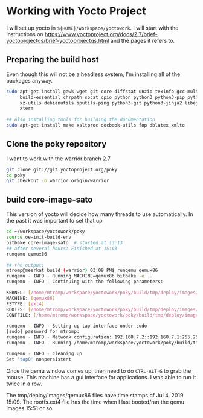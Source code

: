 # Working with Yocto Project
I will set up yocto in `${HOME}/workspace/yoctowork`. I will start with the
instructions on https://www.yoctoproject.org/docs/2.7/brief-yoctoprojectqs/brief-yoctoprojectqs.html and the pages it refers to.

## Preparing the build host
Even though this will not be a headless system, I'm installing all of the packages
anyway.

```bash
sudo apt-get install gawk wget git-core diffstat unzip texinfo gcc-multilib \
     build-essential chrpath socat cpio python python3 python3-pip python3-pexpect \
     xz-utils debianutils iputils-ping python3-git python3-jinja2 libegl1-mesa libsdl1.2-dev \
     xterm
     
## Also installing tools for building the documentation
sudo apt-get install make xsltproc docbook-utils fop dblatex xmlto
```


## Clone the poky repository
I want to work with the warrior branch 2.7
```bash
git clone git://git.yoctoproject.org/poky
cd poky
git checkout -b warrior origin/warrior
```

## build core-image-sato
This version of yocto will decide how many threads to use automatically. In the
past it was important to set that up
```bash
cd ~/workspace/yoctowork/poky
source oe-init-build-env
bitbake core-image-sato  # started at 13:13
## after several hours: Finished at 15:03
runqemu qemux86

## the output:
mtromp@meerkat build (warrior) 03:09 PM$ runqemu qemux86
runqemu - INFO - Running MACHINE=qemux86 bitbake -e...
runqemu - INFO - Continuing with the following parameters:

KERNEL: [/home/mtromp/workspace/yoctowork/poky/build/tmp/deploy/images/qemux86/bzImage--5.0.19+git0+31de88e51d_00638cdd8f-r0-qemux86-20190704171245.bin]
MACHINE: [qemux86]
FSTYPE: [ext4]
ROOTFS: [/home/mtromp/workspace/yoctowork/poky/build/tmp/deploy/images/qemux86/core-image-sato-qemux86-20190704171245.rootfs.ext4]
CONFFILE: [/home/mtromp/workspace/yoctowork/poky/build/tmp/deploy/images/qemux86/core-image-sato-qemux86-20190704171245.qemuboot.conf]

runqemu - INFO - Setting up tap interface under sudo
[sudo] password for mtromp:
runqemu - INFO - Network configuration: 192.168.7.2::192.168.7.1:255.255.255.0
runqemu - INFO - Running /home/mtromp/workspace/yoctowork/poky/build/tmp/work/x86_64-linux/qemu-helper-native/1.0-r1/recipe-sysroot-native/usr/bin/qemu-system-i386 -device virtio-net-pci,netdev=net0,mac=52:54:00:12:34:02 -netdev tap,id=net0,ifname=tap0,script=no,downscript=no -drive file=/home/mtromp/workspace/yoctowork/poky/build/tmp/deploy/images/qemux86/core-image-sato-qemux86-20190704171245.rootfs.ext4,if=virtio,format=raw -vga vmware -show-cursor -usb -device usb-tablet -object rng-random,filename=/dev/urandom,id=rng0 -device virtio-rng-pci,rng=rng0   -cpu pentium2 -m 256 -serial mon:vc -serial null -kernel /home/mtromp/workspace/yoctowork/poky/build/tmp/deploy/images/qemux86/bzImage--5.0.19+git0+31de88e51d_00638cdd8f-r0-qemux86-20190704171245.bin -append 'root=/dev/vda rw highres=off  mem=256M ip=192.168.7.2::192.168.7.1:255.255.255.0 vga=0 uvesafb.mode_option=640x480-32 oprofile.timer=1 uvesafb.task_timeout=-1 '

runqemu - INFO - Cleaning up
Set 'tap0' nonpersistent

```

Once the qemu window comes up, then need to do `CTRL-ALT-G` to grab the mouse.
This machine has a gui interface for applications. I was able to run it twice
in a row.

The tmp/deploy/images/qemux86 files have time stamps of Jul 4, 2019 15:09. The
rootfs.ext4 file has the time when I last booted/ran the qemu images 15:51 or so.



